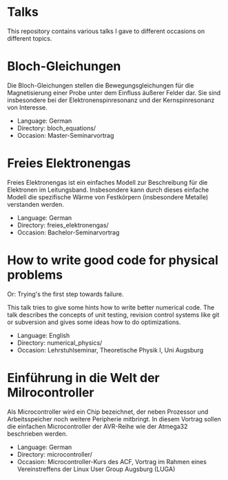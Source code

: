 Talks
=====

This repository contains various talks I gave to different occasions on
different topics.

Bloch-Gleichungen
=================

Die Bloch-Gleichungen stellen die Bewegungsgleichungen für die Magnetisierung
einer Probe unter dem Einfluss äußerer Felder dar. Sie sind insbesondere bei
der Elektronenspinresonanz und der Kernspinresonanz von Interesse.

 * Language: German
 * Directory: bloch_equations/
 * Occasion: Master-Seminarvortrag

Freies Elektronengas
====================

Freies Elektronengas ist ein einfaches Modell zur Beschreibung für die
Elektronen im Leitungsband.  Insbesondere kann durch dieses einfache Modell die
spezifische Wärme von Festkörpern (insbesondere Metalle) verstanden werden.

 * Language: German
 * Directory: freies_elektronengas/
 * Occasion: Bachelor-Seminarvortrag


How to write good code for physical problems
============================================

Or: Trying's the first step towards failure.

This talk tries to give some hints how to write better numerical code. The talk
describes the concepts of unit testing, revision control systems like git or
subversion and gives some ideas how to do optimizations.

 * Language: English
 * Directory: numerical_physics/
 * Occasion: Lehrstuhlseminar, Theoretische Physik I, Uni Augsburg


Einführung in die Welt der Milrocontroller
==========================================

Als Microcontroller wird ein Chip bezeichnet, der neben Prozessor und
Arbeitsspeicher noch weitere Peripherie mitbringt. In diesem Vortrag sollen die
einfachen Microcontroller der AVR-Reihe wie der Atmega32 beschrieben werden.

 * Language: German
 * Directory: microcontroller/
 * Occasion: Microcontroller-Kurs des ACF, Vortrag im Rahmen eines
   Vereinstreffens der Linux User Group Augsburg (LUGA)
